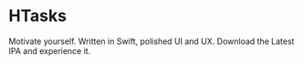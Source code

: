 # HTasks
Motivate yourself.
Written in Swift, polished UI and UX.
Download the Latest IPA and experience it.
